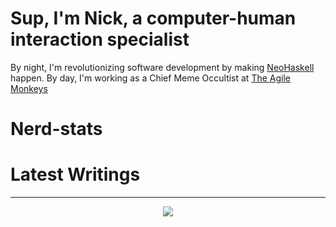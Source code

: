 # Sup, I'm Nick, a computer-human interaction specialist

By night, I'm revolutionizing software development by making [NeoHaskell](https://neohaskell.org) happen. By day, I'm working as a Chief Meme Occultist at [The Agile Monkeys](https://www.theagilemonkeys.com/)

# Nerd-stats

<!--START_SECTION:waka-->
<!--END_SECTION:waka-->

# Latest Writings
<!-- BLOG-POST-LIST:START -->
<!-- BLOG-POST-LIST:END -->

---

<div align="center">
<img src="https://komarev.com/ghpvc/?username=nickseagull&color=blueviolet&style=for-the-badge"/>
</div>
